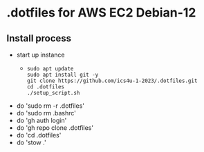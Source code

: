 # .dotfiles for AWS EC2 Debian-12

## Install process
- start up instance
  - ```Shell
    sudo apt update
    sudo apt install git -y
    git clone https://github.com/ics4u-1-2023/.dotfiles.git
    cd .dotfiles
    ./setup_script.sh
    ```
- do 'sudo rm -r .dotfiles'
- do 'sudo rm .bashrc'
- do 'gh auth login'
- do 'gh repo clone .dotfiles'
- do 'cd .dotfiles'
- do 'stow .' 
